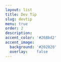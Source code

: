 ```yaml
---
layout: list
title: Dev Tip
slug: devtip
menu: true
order: 2
description: 
accent_color: '#268bd2'
accent_image:
  background: '#202020'
  overlay:    false
---
```

